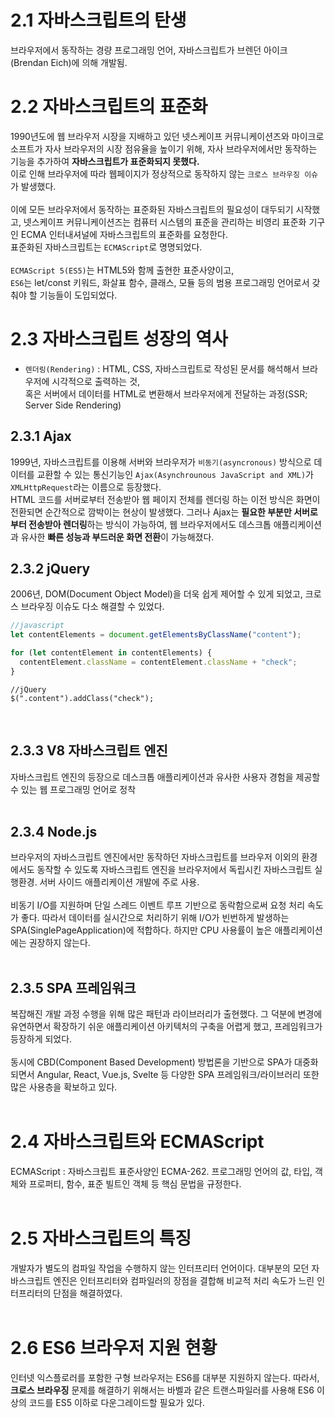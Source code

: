 # 2.1 자바스크립트의 탄생

브라우저에서 동작하는 경량 프로그래밍 언어, 자바스크립트가 브렌던 아이크(Brendan Eich)에 의해 개발됨.

# 2.2 자바스크립트의 표준화

1990년도에 웹 브라우저 시장을 지배하고 있던 넷스케이프 커뮤니케이션즈와 마이크로소프트가 자사 브라우저의 시장 점유율을 높이기 위해,
자사 브라우저에서만 동작하는 기능을 추가하여 <b>자바스크립트가 표준화되지 못했다.</b><br>
이로 인해 브라우저에 따라 웹페이지가 정상적으로 동작하지 않는 `크로스 브라우징 이슈`가 발생했다.
<br><br>
이에 모든 브라우저에서 동작하는 표준화된 자바스크립트의 필요성이 대두되기 시작했고, 넷스케이프 커뮤니케이션즈는 컴퓨터 시스템의 표준을 관리하는 비영리 표준화 기구인 ECMA 인터내셔널에 자바스크립트의 표준화를 요청한다.<br>
표준화된 자바스크립트는 `ECMAScript`로 명명되었다.<br><br>
`ECMAScript 5(ES5)`는 HTML5와 함께 출현한 표준사양이고, <br>
`ES6`는 let/const 키워드, 화살표 함수, 클래스, 모듈 등의 범용 프로그래밍 언어로서 갖춰야 할 기능들이 도입되었다.

# 2.3 자바스크립트 성장의 역사

- `렌더링(Rendering)` : HTML, CSS, 자바스크립트로 작성된 문서를 해석해서 브라우저에 시각적으로 출력하는 것,<br> 혹은 서버에서 데이터를 HTML로 변환해서 브라우저에게 전달하는 과정(SSR; Server Side Rendering)

## 2.3.1 Ajax

1999년, 자바스크립트를 이용해 서버와 브라우저가 `비동기(asyncronous)` 방식으로 데이터를 교환할 수 있는 통신기능인 `Ajax(Asynchrounous JavaScript and XML)`가 `XMLHttpRequest`라는 이름으로 등장했다.
<br>
HTML 코드를 서버로부터 전송받아 웹 페이지 전체를 렌더링 하는 이전 방식은 화면이 전환되면 순간적으로 깜박이는 현상이 발생했다.
그러나 Ajax는 <b>필요한 부분만 서버로부터 전송받아 렌더링</b>하는 방식이 가능하여, 웹 브라우저에서도 데스크톱 애플리케이션과 유사한 <b>빠른 성능과 부드러운 화면 전환</b>이 가능해졌다.

## 2.3.2 jQuery

2006년, DOM(Document Object Model)을 더욱 쉽게 제어할 수 있게 되었고, 크로스 브라우징 이슈도 다소 해결할 수 있었다.

```javascript
//javascript
let contentElements = document.getElementsByClassName("content");

for (let contentElement in contentElements) {
  contentElement.className = contentElement.className + "check";
}
```

```jQuery
//jQuery
$(".content").addClass("check");
```

<br>

## 2.3.3 V8 자바스크립트 엔진

자바스크립트 엔진의 등장으로 데스크톱 애플리케이션과 유사한 사용자 경험을 제공할 수 있는 웹 프로그래밍 언어로 정착
<br><br>

## 2.3.4 Node.js

브라우저의 자바스크립트 엔진에서만 동작하던 자바스크립트를 브라우저 이외의 환경에서도 동작할 수 있도록 자바스크립트 엔진을 브라우저에서 독립시킨 자바스크립트 실행환경. 서버 사이드 애플리케이션 개발에 주로 사용. <br><br>
비동기 I/O를 지원하며 단일 스레드 이벤트 루프 기반으로 동락함으로써 요청 처리 속도가 좋다. 따라서 데이터를 실시간으로 처리하기 위해 I/O가 빈번하게 발생하는 SPA(SinglePageApplication)에 적합하다. 하지만 CPU 사용률이 높은 애플리케이션에는 권장하지 않는다.
<br><br>

## 2.3.5 SPA 프레임워크

복잡해진 개발 과정 수행을 위해 많은 패턴과 라이브러리가 출현했다. 그 덕분에 변경에 유연하면서 확장하기 쉬운 애플리케이션 아키텍처의 구축을 어렵게 했고, 프레임워크가 등장하게 되었다.<br><br>
동시에 CBD(Component Based Development) 방법론을 기반으로 SPA가 대중화되면서 Angular, React, Vue.js, Svelte 등 다양한 SPA 프레임워크/라이브러리 또한 많은 사용층을 확보하고 있다.
<br><br>

# 2.4 자바스크립트와 ECMAScript

ECMAScript : 자바스크립트 표준사양인 ECMA-262. 프로그래밍 언어의 값, 타입, 객체와 프로퍼티, 함수, 표준 빌트인 객체 등 핵심 문법을 규정한다.
<br><br>

# 2.5 자바스크립트의 특징

개발자가 별도의 컴파일 작업을 수행하지 않는 인터프리터 언어이다.
대부분의 모던 자바스크립트 엔진은 인터프리터와 컴파일러의 장점을 결합해 비교적 처리 속도가 느린 인터프리터의 단점을 해결하였다.
<br><br>

# 2.6 ES6 브라우저 지원 현황

인터넷 익스플로러를 포함한 구형 브라우저는 ES6를 대부분 지원하지 않는다. 따라서, **크로스 브라우징** 문제를 해결하기 위해서는 바벨과 같은 트랜스파일러를 사용해 ES6 이상의 코드를 ES5 이하로 다운그레이드할 필요가 있다.
